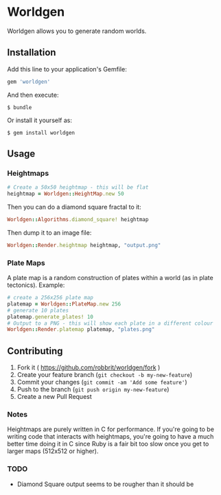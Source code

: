 # Worldgen

Worldgen allows you to generate random worlds.

## Installation

Add this line to your application's Gemfile:

```ruby
gem 'worldgen'
```

And then execute:

    $ bundle

Or install it yourself as:

    $ gem install worldgen

## Usage

### Heightmaps

```ruby
# Create a 50x50 heightmap - this will be flat
heightmap = Worldgen::HeightMap.new 50
```

Then you can do a diamond square fractal to it:

```ruby
Worldgen::Algorithms.diamond_square! heightmap
```

Then dump it to an image file:

```ruby
Worldgen::Render.heightmap heightmap, "output.png"
```

### Plate Maps

A plate map is a random construction of plates within a world (as in plate
tectonics). Example:

```ruby
# create a 256x256 plate map
platemap = Worldgen::PlateMap.new 256
# generate 10 plates
platemap.generate_plates! 10
# Output to a PNG - this will show each plate in a different colour
Worldgen::Render.platemap platemap, "plates.png"
```

## Contributing

1. Fork it ( https://github.com/robbrit/worldgen/fork )
2. Create your feature branch (`git checkout -b my-new-feature`)
3. Commit your changes (`git commit -am 'Add some feature'`)
4. Push to the branch (`git push origin my-new-feature`)
5. Create a new Pull Request

### Notes

Heightmaps are purely written in C for performance. If you're going to be
writing code that interacts with heightmaps, you're going to have a much
better time doing it in C since Ruby is a fair bit too slow once you get to
larger maps (512x512 or higher).

### TODO

* Diamond Square output seems to be rougher than it should be
